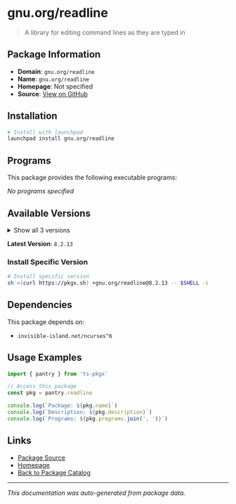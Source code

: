 # gnu.org/readline

> A library for editing command lines as they are typed in

## Package Information

- **Domain**: `gnu.org/readline`
- **Name**: `gnu.org/readline`
- **Homepage**: Not specified
- **Source**: [View on GitHub](https://github.com/pkgxdev/pantry/tree/main/projects/gnu.org/readline/package.yml)

## Installation

```bash
# Install with launchpad
launchpad install gnu.org/readline
```

## Programs

This package provides the following executable programs:

*No programs specified*

## Available Versions

<details>
<summary>Show all 3 versions</summary>

- `8.2.13`, `8.2.0`, `8.1.0`

</details>

**Latest Version**: `8.2.13`

### Install Specific Version

```bash
# Install specific version
sh <(curl https://pkgx.sh) +gnu.org/readline@8.2.13 -- $SHELL -i
```

## Dependencies

This package depends on:

- `invisible-island.net/ncurses^6`

## Usage Examples

```typescript
import { pantry } from 'ts-pkgx'

// Access this package
const pkg = pantry.readline

console.log(`Package: ${pkg.name}`)
console.log(`Description: ${pkg.description}`)
console.log(`Programs: ${pkg.programs.join(', ')}`)
```

## Links

- [Package Source](https://github.com/pkgxdev/pantry/tree/main/projects/gnu.org/readline/package.yml)
- [Homepage](#)
- [Back to Package Catalog](../../../package-catalog.md)

---

*This documentation was auto-generated from package data.*
